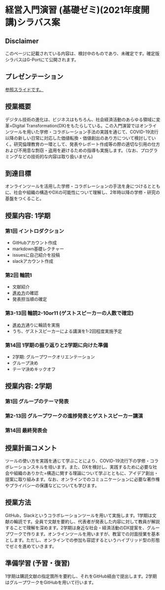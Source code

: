 # 経営入門演習 (基礎ゼミ)(2021年度開講)シラバス案

## Disclaimer
このページに記載されている内容は、検討中のものであり、未確定です。確定版シラバスはG-Portにて公開されます。

## プレゼンテーション
[参照スライドです。](https://speakerdeck.com/rhys_no1/ay2021-basic-seminar-orianentation)

## 授業概要
デジタル技術の進化は、ビジネスはもちろん、社会経済活動のあらゆる領域に変革=Digital Transformation(DX)をもたらしている。この入門演習ではオンラインツールを用いた学修・コラボレーション手法の実践を通じて、COVID-19流行以降の新しい日常に対応した価値転換・価値創出のあり方について検討していく。研究倫理教育の一環として、発表やレポート作成等の際の適切な引用の仕方および不用意な剽窃・盗用を避けるための指導も実施します。（なお、プログラミングなどの技術的な内容は取り扱いません)

## 到達目標
オンラインツールを活用した学修・コラボレーションの手法を身につけるとともに、社会や組織の構造やDXの可能性について理解し、2年時以降の学修・研究の基盤をつくること。

## 授業内容: 1学期
### 第1回 イントロダクション
  - GitHubアカウント作成
  - markdown基礎レクチャー
  - issuesに自己紹介を投稿
  - slackアカウント作成  

### 第2回 輪読1
  - 文献紹介
  - [進め方](https://github.com/icat-lab/icat_lab/blob/master/literature_review.md)の確認
  - 発表担当順の確定   

### 第3-13回 輪読2-10or11 (ゲストスピーカーの人数で確定)
  - [進め方](https://github.com/icat-lab/icat_lab/blob/master/literature_review.md)通りに輪読を実施
  - うち、ゲストスピーカーによる講演を1-2回程度実施予定

### 第14回 1学期の振り返りと2学期に向けた準備
  - 2学期: グループワークオリエンテーション
  - グループ決め
  - テーマ決めキックオフ

## 授業内容: 2学期
### 第1回 グループのテーマ発表
### 第2-13回 グループワークの進捗発表とゲストスピーカー講演
### 第14回 最終発表会

## 授業計画コメント
ツールの使い方を実践を通じて学ぶことにより、COVID-19流行下の学修・コラボレーションスキルを培います。また、DXを検討し、実践するために必要な社会や組織のありかた=構造に関する理論について学ぶとともに、アイデア創出・提案に取り組みます。なお、オンラインでのコミュニケーションに必要な著作権やプライバシーの保護などについても学びます。

## 授業方法
GitHub，Slackというコラボレーションツールを用いて実施します。1学期は文献の輪読です。全員で文献を要約し、代表者が発表した内容に対して教員が解説することで理解を深めます。2学期は身近な社会・経済活動のDX提案を、グループワークで作ります。オンラインツールを用いますが、教室での対面授業を基本とします。ただし、オンラインでの参加も容認するというハイブリッド型の形態でゼミを進めていきます。

## 準備学習 (予習・復習)
1学期は購読文献の指定箇所を要約し、それをGitHub経由で提出します。2学期はグループワークをGitHubを用いて行います。
